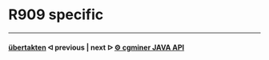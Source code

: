 ﻿# R909 specific

---

#### [übertakten](/uebertakten.md)  ᐊ  previous | next  ᐅ  [⚙️ cgminer JAVA API](/cgminer_JAVA_API.md)
